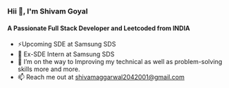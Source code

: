 ### Hii 👋, I'm Shivam Goyal

<!--
**goyalshivam204/goyalshivam204** is a ✨ _special_ ✨ repository because its `README.md` (this file) appears on your GitHub profile.

Here are some ideas to get you started:

- 🔭 I’m currently working on ...
- 🌱 I’m currently learning ...
- 👯 I’m looking to collaborate on ...
- 🤔 I’m looking for help with ...
- 💬 Ask me about ...
- 📫 How to reach me: ...
- 😄 Pronouns: ...
- ⚡ Fun fact: ...
-->
#### A Passionate Full Stack Developer and Leetcoded from INDIA 
- ⚡Upcoming SDE at Samsung SDS
- 🔭 Ex-SDE Intern at Samsung SDS
- 🌱  I’m on the way to Improving my technical as well as problem-solving skills more and more.
- 📫 Reach me out at [shivamaggarwal2042001@gmail.com](shivamaggarwal2042001@gmail.com)
